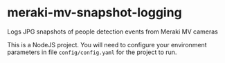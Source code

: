 # meraki-mv-snapshot-logging
Logs JPG snapshots of people detection events from Meraki MV cameras

This is a NodeJS project. You will need to configure your environment parameters in file `config/config.yaml` for the project to run.
